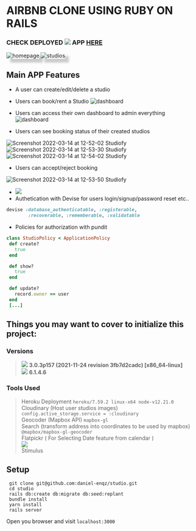 # AIRBNB CLONE USING RUBY ON RAILS
### CHECK DEPLOYED <img src="https://img.shields.io/badge/Heroku-430098?style=for-the-badge&logo=heroku&logoColor=white"> APP [HERE](https://studiofy-now.herokuapp.com/)

<img src="https://user-images.githubusercontent.com/72522628/158201654-5393ee70-9e3c-4bca-b81e-a5815ec490f7.png" alt="homepage" style="box-shadow: 10px 10px 5px #ccc"/>
<img src="https://user-images.githubusercontent.com/72522628/158202967-3f0ce9b9-e2fd-49d0-8a44-2e311f0e23da.png" alt="studios" style="box-shadow: 10px 10px 5px #ccc"/>

## Main APP Features
- A user can create/edit/delete a studio
- Users can book/rent a Studio
![dashboard](https://user-images.githubusercontent.com/72522628/158202974-d2d8c39f-290f-4258-9ef8-6bc4539cdeeb.png)

- Users can access their own dashboard to admin everything
![dashboard](https://user-images.githubusercontent.com/72522628/158240393-7ff6290d-08bd-4a27-a965-4d7226758c81.png)

- Users can see booking status of their created studios

![Screenshot 2022-03-14 at 12-52-02 Studiofy](https://user-images.githubusercontent.com/72522628/158241582-f698b397-f42a-4482-a06a-7dd360a9cdd9.png)
![Screenshot 2022-03-14 at 12-53-30 Studiofy](https://user-images.githubusercontent.com/72522628/158241595-609bd802-8811-454a-99e0-06c6577afc54.png)
![Screenshot 2022-03-14 at 12-54-02 Studiofy](https://user-images.githubusercontent.com/72522628/158241740-b893e66c-6400-4d87-9c1d-01a6c2409a08.png)

- Users can accept/reject booking

![Screenshot 2022-03-14 at 12-53-50 Studiofy](https://user-images.githubusercontent.com/72522628/158241719-28e8a7b5-3e1f-4ce9-a31f-5e4360d87cb6.png)

- <img src="https://img.shields.io/badge/PostgreSQL-316192?style=for-the-badge&logo=postgresql&logoColor=white">
- Authetication with Devise for users login/signup/password reset etc..
 ```ruby
 devise :database_authenticatable, :registerable,
         :recoverable, :rememberable, :validatable
 ```
- Policies for authorization with pundit
 ```ruby
 class StudioPolicy < ApplicationPolicy
  def create?
    true
  end

  def show?
    true
  end

  def update?
    record.owner == user
  end
  [...]
```

## Things you may want to cover to initialize this project:
### Versions
> <img src="https://img.shields.io/badge/Ruby-CC342D?style=for-the-badge&logo=ruby&logoColor=white"> <strong> 3.0.3p157 (2021-11-24 revision 3fb7d2cadc) [x86_64-linux]</strong><br>
> <img src="https://img.shields.io/badge/Ruby_on_Rails-CC0000?style=for-the-badge&logo=ruby-on-rails&logoColor=white"> <strong> 6.1.4.6 </strong>
### Tools Used
> Heroku Deployment
`heroku/7.59.2 linux-x64 node-v12.21.0 `<br>
> Cloudinary (Host user studios images) `config.active_storage.service = :cloudinary` <br>
> Geocoder (Mapbox API) `mapbox-gl`<br>
> Search (transform address into coordinates to be used by mapbox) `@mapbox/mapbox-gl-geocoder`<br>
> Flatpickr ( For Selecting Date feature from calendar ) <br>
> <img src="https://img.shields.io/badge/Bootstrap-563D7C?style=for-the-badge&logo=bootstrap&logoColor=white"> <br>
> Stimulus <br>

## Setup

```shell
 git clone git@github.com:daniel-enqz/studio.git
 cd studio
 rails db:create db:migrate db:seed:replant
 bundle install
 yarn install
 rails server
```
Open you browser and visit `localhost:3000`
